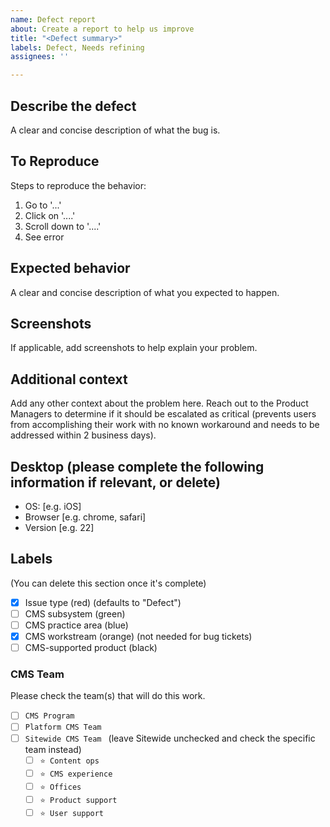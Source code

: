 ```yaml
---
name: Defect report
about: Create a report to help us improve
title: "<Defect summary>"
labels: Defect, Needs refining
assignees: ''

---
```


## Describe the defect
A clear and concise description of what the bug is.

## To Reproduce
Steps to reproduce the behavior:
1. Go to '...'
2. Click on '....'
3. Scroll down to '....'
4. See error

## Expected behavior
A clear and concise description of what you expected to happen.

## Screenshots 
If applicable, add screenshots to help explain your problem.

 ## Additional context
Add any other context about the problem here. Reach out to the Product Managers to determine if it should be escalated as critical (prevents users from accomplishing their work with no known workaround and needs to be addressed within 2 business days).

 
## Desktop (please complete the following information if relevant, or delete)
 - OS: [e.g. iOS]
 - Browser [e.g. chrome, safari]
 - Version [e.g. 22]

## Labels
(You can delete this section once it's complete)
- [x] Issue type (red) (defaults to "Defect")
- [ ] CMS subsystem (green)
- [ ] CMS practice area (blue)
- [x] CMS workstream (orange) (not needed for bug tickets)
- [ ] CMS-supported product (black)

### CMS Team
Please check the team(s) that will do this work. 

- [ ] `CMS Program`
- [ ] `Platform CMS Team`
- [ ] `Sitewide CMS Team ` (leave Sitewide unchecked and check the specific team instead)
  - [ ] `⭐️ Content ops`
  - [ ] `⭐️ CMS experience`
  - [ ] `⭐️ Offices`
  - [ ] `⭐️ Product support`
  - [ ] `⭐️ User support`

